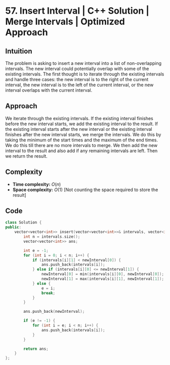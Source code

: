 # 57. Insert Interval | C++ Solution | Merge Intervals | Optimized Approach

## Intuition

The problem is asking to insert a new interval into a list of non-overlapping intervals. The new interval could potentially overlap with some of the existing intervals. The first thought is to iterate through the existing intervals and handle three cases: the new interval is to the right of the current interval, the new interval is to the left of the current interval, or the new interval overlaps with the current interval.

## Approach

We iterate through the existing intervals. If the existing interval finishes before the new interval starts, we add the existing interval to the result. If the existing interval starts after the new interval or the existing interval finishes after the new interval starts, we merge the intervals. We do this by taking the minimum of the start times and the maximum of the end times. We do this till there are no more intervals to merge. We then add the new interval to the result and also add if any remaining intervals are left. Then we return the result.

## Complexity

-   **Time complexity:** $O(n)$
-   **Space complexity:** $O(1)$ [Not counting the space required to store the result]

## Code

```cpp
class Solution {
public:
    vector<vector<int>> insert(vector<vector<int>>& intervals, vector<int>& newInterval) {
        int n = intervals.size();
        vector<vector<int>> ans;

        int e = -1;
        for (int i = 0; i < n; i++) {
            if (intervals[i][1] < newInterval[0]) {
                ans.push_back(intervals[i]);
            } else if (intervals[i][0] <= newInterval[1]) {
                newInterval[0] = min(intervals[i][0], newInterval[0]);
                newInterval[1] = max(intervals[i][1], newInterval[1]);
            } else {
                e = i;
                break;
            }
        }

        ans.push_back(newInterval);

        if (e != -1) {
            for (int i = e; i < n; i++) {
                ans.push_back(intervals[i]);
            }
        }

        return ans;
    }
};
```
